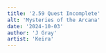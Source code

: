 ```yaml
---
title: '2.59 Quest Incomplete'
alt: 'Mysteries of the Arcana'
date: '2024-10-03'
author: 'J Gray'
artist: 'Keira'
---
```

